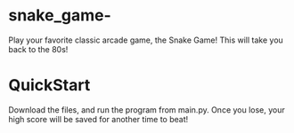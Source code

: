 # snake_game-
Play your favorite classic arcade game, the Snake Game! This will take you back to the 80s!


# QuickStart
Download the files, and run the program from main.py.
Once you lose, your high score will be saved for another time to beat!
